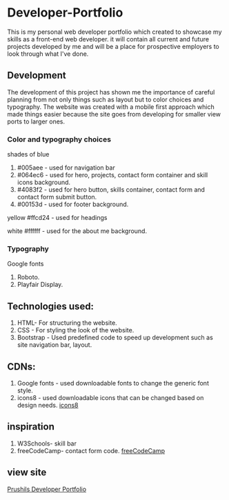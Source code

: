 # Developer-Portfolio

This is my personal web developer portfolio which created to showcase my skills as a front-end web developer. it will contain all current and future projects developed by me and will be a place for prospective employers to look through what I've done.



## Development
The development of this project has shown me the importance of careful planning from not only things such as layout but to color choices and typography. The website was created with a mobile first approach which made things easier because the site goes from developing for smaller view ports to larger ones.  

### Color and typography choices
shades of blue
1. #005aee - used for navigation bar
2. #064ec6 - used for hero, projects, contact form container and skill icons background.
3. #4083f2 - used for hero button, skills container, contact form and contact form submit button.
4. #00153d - used for footer background.

yellow
 #ffcd24 - used for headings

white
 #ffffff - used for the about me background.


### Typography 

Google fonts

1. Roboto.
2. Playfair Display.


## Technologies used:
1. HTML- For structuring the website.
2. CSS - For styling the look of the website.
3. Bootstrap - Used predefined code to speed up development such as site navigation bar, layout. 

## CDNs:
1. Google fonts - used downloadable fonts to change the generic font style.
2. icons8 - used downloadable icons that can be changed based on design needs. [icons8](https://icons8.com/)

## inspiration 

1. W3Schools- skill bar
2. freeCodeCamp- contact form code. [freeCodeCamp](https://www.freecodecamp.org/news/how-to-build-a-developer-portfolio-website/#howtostyletheskillssection)

## view site

[Prushils Developer Portfolio](https://prushilpatel.github.io/Developer-Portfolio/ )